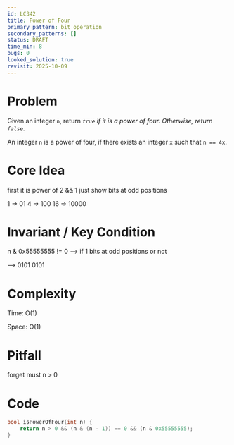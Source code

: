 ```yaml
---
id: LC342
title: Power of Four
primary_pattern: bit operation
secondary_patterns: []
status: DRAFT
time_min: 8
bugs: 0
looked_solution: true
revisit: 2025-10-09
---
```


# Problem

Given an integer `n`, return *`true` if it is a power of four. Otherwise, return `false`*.

An integer `n` is a power of four, if there exists an integer `x` such that `n == 4x`.

# Core Idea

first it is power of 2 && 1 just show bits at odd positions

1 -> 01   4 -> 100  16 -> 10000

# Invariant / Key Condition

 n & 0x55555555 != 0 --> if 1 bits at odd positions or not

--> 0101 0101

# Complexity

Time: O(1) 

Space: O(1) 

# Pitfall

forget must  n > 0

# Code

```c++
bool isPowerOfFour(int n) {
    return n > 0 && (n & (n - 1)) == 0 && (n & 0x55555555);
}
```
